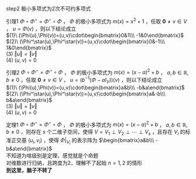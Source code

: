 step2 极小多项式为2次不可约多项式  
  
引理1  $\Phi\circ\Phi^\star=\Phi^\star\circ\Phi$ ， $\Phi$ 的极小多项式为 $m(x)=x^2+1$ ，任取 $\mathbf0\neq v\in V$ ， $u=\Phi(v)$ ，则以下结论成立  
 $(1)\ (\Phi(u),\Phi(v))=(u,v)\cdot\begin{bmatrix}0&1\\\ -1&0\end{bmatrix}$  
 $(2)\ (\Phi^\star(u),\Phi^\star(v))=(u,v)\cdot\begin{bmatrix}0&-1\\\ 1&0\end{bmatrix}$  
 $(3)\ \Vert u\Vert=\Vert v\Vert$  
 $(4)\ (u,v)=0$  
  
引理2  $\Phi\circ\Phi^\star=\Phi^\star\circ\Phi$ ， $\Phi$ 的极小多项式为 $m(x)=(x-a)^2+b$ ， $a,b\in\mathbb R,b\neq0$ ，任取 $\mathbf0\neq v\in V$ ， $u=(b^{-1}(\Phi-a I_V))(v)$ ，则以下结论成立  
 $(1)\ (\Phi(u),\Phi(v))=(u,v)\cdot\begin{bmatrix}a&b\\\ -b&a\end{bmatrix}$  
 $(2)\ (\Phi^\star(u),\Phi^\star(v))=(u,v)\cdot\begin{bmatrix}a&-b\\\ b&a\end{bmatrix}$  
 $(3)\ \Vert u\Vert=\Vert v\Vert$  
 $(4)\ (u,v)=0$  
  
定理1  $\Phi\circ\Phi^\star=\Phi^\star\circ\Phi$ ， $\Phi$ 的极小多项式为 $m(x)=(x-a)^2+b$ ， $a,b\in\mathbb R,b\neq0$ ，则存在 $s$ 个二维子空间，使得 $V=V_1\perp V_2\perp\cdots\perp V_s$ ，且存在 $V_i$ 的标准正交基 $(u_i,v_i)$ ，使得 $\Phi\left|\right._{V_i}$ 的表示阵为 $\begin{bmatrix}a&b\\\ -b&a\end{bmatrix}$  
不知道为啥级别是定理，感觉就是个命题  
对维数进行归纳，且跨度为2，理解不了起始 $n=1,2$ 的情形  
**到这里，脑子不转了**  
